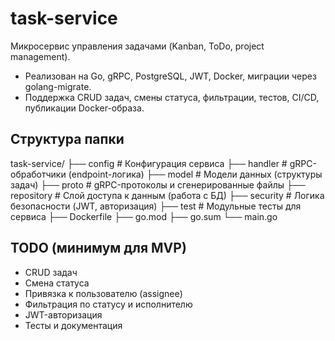 # task-service

Микросервис управления задачами (Kanban, ToDo, project management).

- Реализован на Go, gRPC, PostgreSQL, JWT, Docker, миграции через golang-migrate.
- Поддержка CRUD задач, смены статуса, фильтрации, тестов, CI/CD, публикации Docker-образа.

## Структура папки
task-service/
├── config                 # Конфигурация сервиса
├── handler                # gRPC-обработчики (endpoint-логика)
├── model                  # Модели данных (структуры задач)
├── proto                  # gRPC-протоколы и сгенерированные файлы
├── repository             # Слой доступа к данным (работа с БД)
├── security               # Логика безопасности (JWT, авторизация)
├── test                   # Модульные тесты для сервиса
├── Dockerfile
├── go.mod
├── go.sum
└── main.go

## TODO (минимум для MVP)
- CRUD задач
- Смена статуса
- Привязка к пользователю (assignee)
- Фильтрация по статусу и исполнителю
- JWT-авторизация
- Тесты и документация

